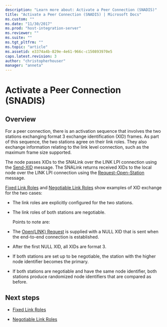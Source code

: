 ```yaml
---
description: "Learn more about: Activate a Peer Connection (SNADIS)"
title: "Activate a Peer Connection (SNADIS) | Microsoft Docs"
ms.custom: ""
ms.date: "11/30/2017"
ms.prod: "host-integration-server"
ms.reviewer: ""
ms.suite: ""
ms.tgt_pltfrm: ""
ms.topic: "article"
ms.assetid: e3374a4b-829e-4e61-966c-c150893970e5
caps.latest.revision: 3
author: "christopherhouser"
manager: "anneta"
---
```

# Activate a Peer Connection (SNADIS)

## Overview
For a peer connection, there is an activation sequence that involves the two stations exchanging format 3 exchange identification (XID) frames. As part of this sequence, the two stations agree on their link roles. They also exchange information relating to the link level connection, such as the maximum frame size supported.  
  
 The node passes XIDs to the SNALink over the LINK LPI connection using the [Send-XID](send-xid1.md) message. The SNALink returns received XIDs to the local node over the LINK LPI connection using the [Request-Open-Station](request-open-station2.md) message.  
  
 [Fixed Link Roles](../core/fixed-link-roles2.md) and [Negotiable Link Roles](../core/negotiable-link-roles1.md) show examples of XID exchange for the two cases:  
  
- The link roles are explicitly configured for the two stations.  
  
- The link roles of both stations are negotiable.  
  
  Points to note are:  
  
- The [Open(LINK) Request](open-link-request1.md) is supplied with a NULL XID that is sent when the end-to-end connection is established.  
  
- After the first NULL XID, all XIDs are format 3.  
  
- If both stations are set up to be negotiable, the station with the higher node identifier becomes the primary.  
  
- If both stations are negotiable and have the same node identifier, both stations produce randomized node identifiers that are compared as before.  
  
## Next steps
  
-   [Fixed Link Roles](../core/fixed-link-roles2.md)  
  
-   [Negotiable Link Roles](../core/negotiable-link-roles1.md)
